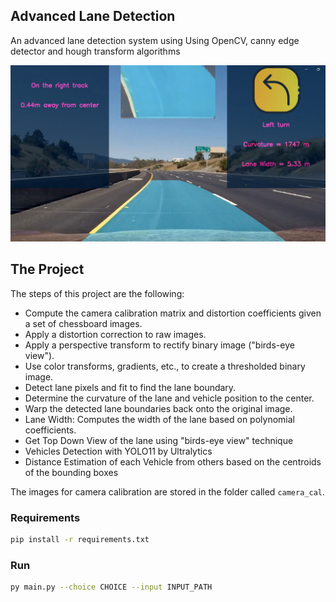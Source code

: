 ## Advanced Lane Detection

An advanced lane detection system using Using OpenCV, canny edge detector and hough transform algorithms

![Demo](demo.png)

The Project
---

The steps of this project are the following:

* Compute the camera calibration matrix and distortion coefficients given a set of chessboard images.
* Apply a distortion correction to raw images.
* Apply a perspective transform to rectify binary image ("birds-eye view").
* Use color transforms, gradients, etc., to create a thresholded binary image.
* Detect lane pixels and fit to find the lane boundary.
* Determine the curvature of the lane and vehicle position to the center.
* Warp the detected lane boundaries back onto the original image.
* Lane Width: Computes the width of the lane based on polynomial coefficients.
* Get Top Down View of the lane using "birds-eye view" technique
* Vehicles Detection with YOLO11 by Ultralytics
* Distance Estimation of each Vehicle from others based on the centroids of the bounding boxes

The images for camera calibration are stored in the folder called `camera_cal`.


### Requirements
```bash
pip install -r requirements.txt
```

### Run 
```bash
py main.py --choice CHOICE --input INPUT_PATH 
```
